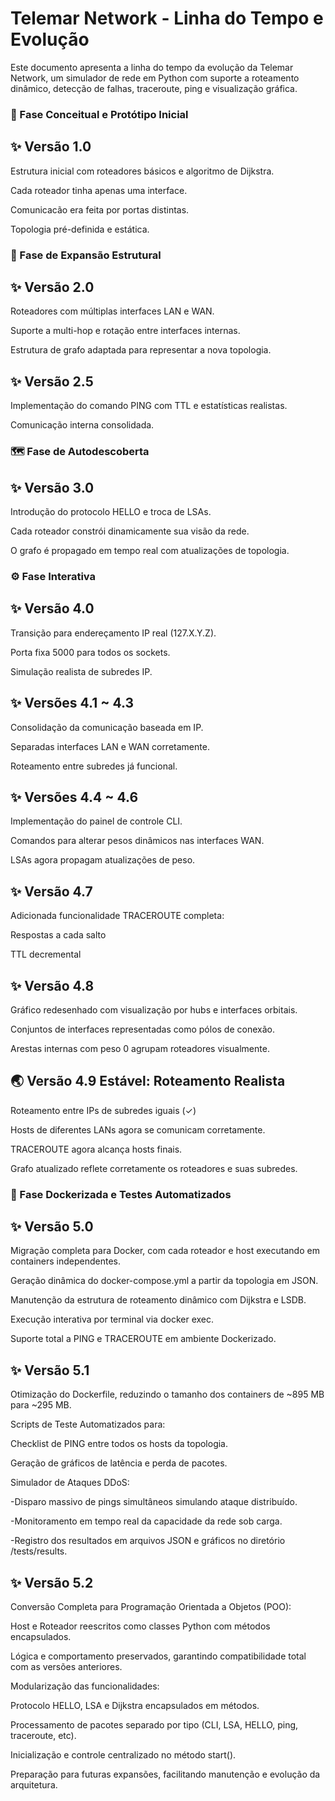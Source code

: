 # Telemar Network - Linha do Tempo e Evolução

Este documento apresenta a linha do tempo da evolução da Telemar Network, um simulador de rede em Python com suporte a roteamento dinâmico, detecção de falhas, traceroute, ping e visualização gráfica.

### 🧠 Fase Conceitual e Protótipo Inicial

## ✨ Versão 1.0

Estrutura inicial com roteadores básicos e algoritmo de Dijkstra.

Cada roteador tinha apenas uma interface.

Comunicacão era feita por portas distintas.

Topologia pré-definida e estática.

### 🧪 Fase de Expansão Estrutural

## ✨ Versão 2.0

Roteadores com múltiplas interfaces LAN e WAN.

Suporte a multi-hop e rotação entre interfaces internas.

Estrutura de grafo adaptada para representar a nova topologia.

## ✨ Versão 2.5

Implementação do comando PING com TTL e estatísticas realistas.

Comunicação interna consolidada.

### 🗺️ Fase de Autodescoberta

## ✨ Versão 3.0

Introdução do protocolo HELLO e troca de LSAs.

Cada roteador constrói dinamicamente sua visão da rede.

O grafo é propagado em tempo real com atualizações de topologia.

### ⚙️ Fase Interativa

## ✨ Versão 4.0

Transição para endereçamento IP real (127.X.Y.Z).

Porta fixa 5000 para todos os sockets.

Simulação realista de subredes IP.

## ✨ Versões 4.1 ~ 4.3

Consolidação da comunicação baseada em IP.

Separadas interfaces LAN e WAN corretamente.

Roteamento entre subredes já funcional.

## ✨ Versões 4.4 ~ 4.6

Implementação do painel de controle CLI.

Comandos para alterar pesos dinâmicos nas interfaces WAN.

LSAs agora propagam atualizações de peso.

## ✨ Versão 4.7

Adicionada funcionalidade TRACEROUTE completa:

Respostas a cada salto

TTL decremental

## ✨ Versão 4.8

Gráfico redesenhado com visualização por hubs e interfaces orbitais.

Conjuntos de interfaces representadas como pólos de conexão.

Arestas internas com peso 0 agrupam roteadores visualmente.

## 🌏 Versão 4.9 Estável: Roteamento Realista

Roteamento entre IPs de subredes iguais (✓)

Hosts de diferentes LANs agora se comunicam corretamente.

TRACEROUTE agora alcança hosts finais.

Grafo atualizado reflete corretamente os roteadores e suas subredes.

### 🐳 Fase Dockerizada e Testes Automatizados

## ✨ Versão 5.0

Migração completa para Docker, com cada roteador e host executando em containers independentes.

Geração dinâmica do docker-compose.yml a partir da topologia em JSON.

Manutenção da estrutura de roteamento dinâmico com Dijkstra e LSDB.

Execução interativa por terminal via docker exec.

Suporte total a PING e TRACEROUTE em ambiente Dockerizado.

## ✨ Versão 5.1

Otimização do Dockerfile, reduzindo o tamanho dos containers de ~895 MB para ~295 MB.

Scripts de Teste Automatizados para:

Checklist de PING entre todos os hosts da topologia.

Geração de gráficos de latência e perda de pacotes.

Simulador de Ataques DDoS:

-Disparo massivo de pings simultâneos simulando ataque distribuído.

-Monitoramento em tempo real da capacidade da rede sob carga.

-Registro dos resultados em arquivos JSON e gráficos no diretório /tests/results.

## ✨ Versão 5.2

Conversão Completa para Programação Orientada a Objetos (POO):

Host e Roteador reescritos como classes Python com métodos encapsulados.

Lógica e comportamento preservados, garantindo compatibilidade total com as versões anteriores.

Modularização das funcionalidades:

Protocolo HELLO, LSA e Dijkstra encapsulados em métodos.

Processamento de pacotes separado por tipo (CLI, LSA, HELLO, ping, traceroute, etc).

Inicialização e controle centralizado no método start().

Preparação para futuras expansões, facilitando manutenção e evolução da arquitetura.


